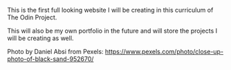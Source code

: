 This is the first full looking website I will be creating in this curriculum of The Odin Project.

This will also be my own portfolio in the future and will store the projects I will be creating as well.

Photo by Daniel Absi from Pexels: https://www.pexels.com/photo/close-up-photo-of-black-sand-952670/